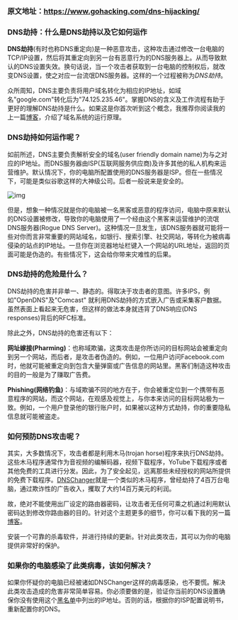 ### 原文地址：https://www.gohacking.com/dns-hijacking/
### DNS劫持：什么是DNS劫持以及它如何运作

**DNS劫持**(有时也称DNS重定向)是一种恶意攻击，这种攻击通过修改一台电脑的TCP/IP设置，然后将其重定向到另一台有恶意行为的DNS服务器上。从而导致默认的DNS设置失效。换句话说，当一个攻击者获取到一台电脑的控制权后，就改变DNS设置，使之对应一台流氓DNS服务器。这样的一个过程被称为*DNS劫持*。

众所周知，DNS主要负责将用户域名转化为相应的IP地址，如域名"google.com"转化后为"74.125.235.46"。掌握DNS的含义及工作流程有助于更好的理解DNS劫持是什么。如果这是你首次听到这个概念，我推荐你阅读我的上一篇[博客](https://www.gohacking.com/how-dns-works/)，介绍了域名系统的运行原理。

### DNS劫持如何运作呢？
如前所述，DNS主要负责解析安全的域名(user friendly domain name)为与之对应的IP地址。而DNS服务器由ISP(互联网服务供应商)及许多其他的私人机构来运营维护。默认情况下，你的电脑所配置使用的DNS服务器是ISP。但在一些情况下，可能是类似谷歌这样的大神级公司。后者一般说来是安全的。

![img](https://www.gohacking.com/wp-content/uploads/2013/01/DNS-Hijacking.jpg)

但是，想象一种情况就是你的电脑被一名黑客或恶意的程序访问，电脑中原来默认的DNS设置被修改，导致你的电脑使用了一个经由这个黑客来运营维护的流氓DNS服务器(Rogue DNS Server)。这种情况一旦发生，该DNS服务器就可能将一些对你而言非常重要的网站域名，如银行、搜索引擎、社交网站，等转化为被病毒侵染的站点的IP地址。一旦你在浏览器地址栏键入一个网站的URL地址，返回的页面可能是伪造的。有些情况下，这会给你带来灾难性的后果。

### DNS劫持的危险是什么？
DNS劫持的危害并非单一、静态的。得取决于攻击者的意图。许多IPS，例如"OpenDNS"及"Comcast" 就利用DNS劫持的方式嵌入广告或采集客户数据。虽然表面上看起来无危害，但这样的做法本身就违背了DNS响应(DNS responses)背后的RFC标准。

除此之外，DNS劫持的危害还有以下：

**网址嫁接(Pharming)**：也称域欺骗，这类攻击是你所访问的目标网站会被重定向到另一个网站，而后者，是攻击者伪造的。例如，一位用户访问Facebook.com时，他就可能被重定向到包含大量弹窗或广告信息的网站里。黑客们制造这种攻击的目的一般是为了赚取广告费。

**Phishing(网络钓鱼)**：与域欺骗不同的地方在于，你会被重定位到一个携带有恶意程序的网站，而这个网站，在观感及视觉上，与你本来访问的目标网站极为一致。例如，一个用户登录他的银行账户时，如果被以这种方式劫持，你的重要隐私信息就可能被盗走。

### 如何预防DNS攻击呢？
其实，大多数情况下，攻击者都是利用木马(trojan horse)程序来执行DNS劫持。这些木马程序通常作为音视频的编解码器，视频下载程序，YoTube下载程序或者其他免费的工具进行分发。因此，为了安全起见，远离那些未经授权的网站所提供的免费下载程序。[DNSChanger](https://en.wikipedia.org/wiki/DNSChanger)就是一个类似的木马程序，曾经劫持了4百万台电脑，通过欺诈性的广告收入，攫取了大约14百万美元的利润。

故，绝对不能使用出厂设定的路由器密码，让攻击者无任何可乘之机通过利用默认密码达到修改你路由器的目的。针对这个主题更多的细节，你可以看下我的另一篇[博客](https://www.gohacking.com/hack-ethernet-adsl-router/)。

安装一个可靠的杀毒软件，并进行持续的更新。针对此类攻击，其可以为你的电脑提供非常好的保护。

### 如果你的电脑感染了此类病毒，该如何解决？
如果你怀疑你的电脑已经被诸如DNSChanger这样的病毒感染，也不要慌。解决此类攻击造成的危害非常简单容易。你必须要做的是，验证你当前的DNS设置确保你没有使用这个[黑名单](https://forms.fbi.gov/check-to-see-if-your-computer-is-using-rogue-DNS)中列出的IP地址。否则的话，根据你的ISP配置说明书，重新配置你的DNS。
